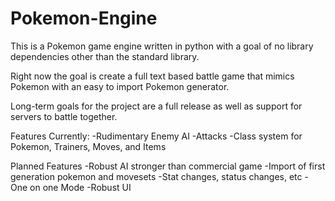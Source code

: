 Pokemon-Engine
==============
This is a Pokemon game engine written in python with a goal of no
library dependencies other than the standard library.

Right now the goal is create a full text based battle game that mimics
Pokemon with an easy to import Pokemon generator.

Long-term goals for the project are a full release as well as support
for servers to battle together.

Features Currently:
-Rudimentary Enemy AI
-Attacks
-Class system for Pokemon, Trainers, Moves, and Items

Planned Features
-Robust AI stronger than commercial game
-Import of first generation pokemon and movesets
-Stat changes, status changes, etc
-One on one Mode
-Robust UI
